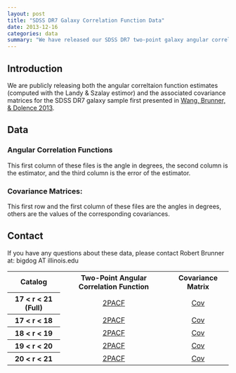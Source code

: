 ```yaml
---
layout: post
title: "SDSS DR7 Galaxy Correlation Function Data"
date: 2013-12-16
categories: data
summary: "We have released our SDSS DR7 two-point galaxy angular correlation function measurements and corresponding covariance matrices."
---
```


## Introduction

We are publicly releasing both the angular correltaion function
estimates (computed with the Landy & Szalay estimor) and the associated
covariance matrices for the SDSS DR7 galaxy sample first presented in [Wang, Brunner, & Dolence
2013](http://adsabs.harvard.edu/cgi-bin/bib_query?arXiv:1303.2432).

## Data

### Angular Correlation Functions

This first column of these files is the angle in degrees, the second
column is the estimator, and the third column is the error of the
estimator.

### Covariance Matrices:

This first row and the first column of these files are the angles in
degrees, others are the values of the corresponding covariances.

## Contact

If you have any questions about these data, please contact Robert
Brunner at: bigdog AT illinois.edu

<table>
<tbody>

<tr>
<th><center>Catalog</left></th>
<th><center>Two-Point Angular Correlation Function</center></th>
<th><center>Covariance Matrix</center></th>
</tr>

<tr>
<th><center>17 < r < 21 (Full)</center></th>
<td><center><a href="/static/data/tpacf/DR7v2.final.17to21.esti.jerror">2PACF</a></center></td>
<td><center><a href="/static/data/tpacf/DR7v2.final.17to21.cov_true">Cov</a></center></td>
</tr>

<tr>
<th><center>17 < r < 18</center></th>
<td><center><a href="/static/data/tpacf/DR7v2.final.17to18.esti.jerror">2PACF</a></center></td>
<td><center><a href="/static/data/tpacf/DR7v2.final.17to18.cov_true">Cov</a></center></td>
</tr>

<tr>
<th><center>18 < r < 19</center></th>
<td><center><a href="/static/data/tpacf/DR7v2.final.18to19.esti.jerror">2PACF</a></center></td>
<td><center><a href="/static/data/tpacf/DR7v2.final.18to19.cov_true">Cov</a></center></td>
</tr>

<tr>
<th><center>19 < r < 20</center></th>
<td><center><a href="/static/data/tpacf/DR7v2.final.19to20.esti.jerror">2PACF</a></center></td>
<td><center><a href="/static/data/tpacf/DR7v2.final.19to20.cov_true">Cov</a></center></td>
</tr>

<tr>
<th><center>20 < r < 21</center></th>
<td><center><a href="/static/data/tpacf/DR7v2.final.20to21.esti.jerror">2PACF</a></center></td>
<td><center><a href="/static/data/tpacf/DR7v2.final.20to21.cov_true">Cov</a></center></td>
</tr>


</tbody>
</table>


